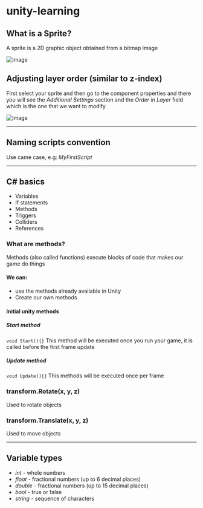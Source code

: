 # unity-learning

## What is a Sprite?
A sprite is a 2D graphic object obtained from a bitmap image

![image](https://user-images.githubusercontent.com/36237628/184505377-b38a6399-89ab-4cc0-9f45-d89cd283571f.png)

## Adjusting layer order (similar to z-index)
First select your sprite and then go to the component properties and there you will see the *Additional Settings* section and the *Order in Layer* field which is the one that we want to modify

![image](https://user-images.githubusercontent.com/36237628/184505560-b94ef897-a079-4aad-8881-05a33fa06afa.png)

---

## Naming scripts convention
Use came case, e.g:
*MyFirstScript*

---

## C# basics
* Variables
* If statements
* Methods
* Triggers
* Colliders
* References


### What are methods?
Methods (also called functions) execute blocks of code that makes our game do things
#### We can:
* use the methods already available in Unity
* Create our own methods

#### Initial unity methods
##### Start method
`void Start(){}`
This method will be executed once you run your game, it is called before the first frame update
##### Update method
`void Update(){}`
This methods will be executed once per frame

### transform.Rotate(x, y, z)
Used to rotate objects

### transform.Translate(x, y, z)
Used to move objects

---
## Variable types
* *int* - whole numbers
* *float* - fractional numbers (up to 6 decimal places)
* *double* - fractional numbers (up to 15 decimal places)
* *bool* - true or false
* *string* - sequence of characters
